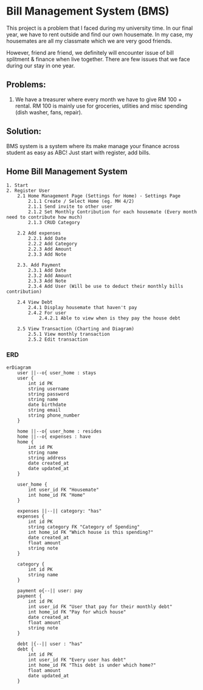 # Bill Management System (BMS)

This project is a problem that I faced during my university time. In our final year, we have to rent outside and find our own housemate. In my case, my housemates are all my classmate which we are very good friends. 

However, friend are friend, we definitely will encounter issue of bill splitment & finance when live together. There are few issues that we face during our stay in one year. 

## Problems:
1. We have a treasurer where every month we have to give RM 100 + rental. RM 100 is mainly use for groceries, utlities and misc spending (dish washer, fans, repair).

<!-- 2. Sometimes, when we dine outside. We have the problem on someone other than tresurer pay ahead for us. He have to keep track everyone cost and wait for them to pay back.  -->

<!-- Example: A pay for B, C, D meals ahead. But B, C, and D are having different cost for the meals. -->

## Solution:

BMS system is a system where its make manage your finance across student as easy as ABC! Just start with register, add bills. 

<!-- There are 2 main function in the app, home bills management and personal bills management. -->

## Home Bill Management System

```PseudoCode
1. Start
2. Register User
    2.1 Home Management Page (Settings for Home) - Settings Page
        2.1.1 Create / Select Home (eg. MH 4/2)
        2.1.1 Send invite to other user
        2.1.2 Set Monthly Contribution for each housemate (Every month need to contribute how much)
        2.1.3 CRUD Category

    2.2 Add expenses
        2.2.1 Add Date
        2.2.2 Add Category
        2.2.3 Add Amount
        2.3.3 Add Note

    2.3. Add Payment
        2.3.1 Add Date
        2.3.2 Add Amount
        2.3.3 Add Note
        2.3.4 Add User (Will be use to deduct their monthly bills contribution)

    2.4 View Debt
        2.4.1 Display housemate that haven't pay
        2.4.2 For user
            2.4.2.1 Able to view when is they pay the house debt

    2.5 View Transaction (Charting and Diagram)
        2.5.1 View monthly transaction
        2.5.2 Edit transaction
``` 

### ERD

```mermaid
erDiagram
    user ||--o{ user_home : stays
    user {
        int id PK
        string username
        string password
        string name
        date birthdate
        string email
        string phone_number
    }
    
    home ||--o{ user_home : resides
    home ||--o{ expenses : have
    home {
        int id PK
        string name
        string address
        date created_at
        date updated_at
    }

    user_home {
        int user_id FK "Housemate"
        int home_id FK "Home"
    }

    expenses ||--|| category: "has"
    expenses {
        int id PK
        string category FK "Category of Spending"
        int home_id FK "Which house is this spending?"
        date created_at
        float amount
        string note
    }

    category {
        int id PK
        string name
    }

    payment o{--|| user: pay
    payment {
        int id PK
        int user_id FK "User that pay for their monthly debt"
        int home_id FK "Pay for which house"
        date created_at
        float amount
        string note
    }

    debt |{--|| user : "has"
    debt {
        int id PK
        int user_id FK "Every user has debt"
        int home_id FK "This debt is under which home?"
        float amount
        date updated_at
    }

    



```